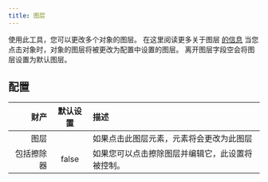 ```yaml
---
title: 图层
---
```


使用此工具，您可以更改多个对象的图层。 在这里阅读更多关于图层 [的信息](../layers.md) 当您点击对象时，对象的图层将被更改为配置中设置的图层。 离开图层字段空会将图层设置为默认图层。

## 配置

|    财产 | 默认设置  | 描述                       |
| -----:|:-----:|:------------------------ |
|    图层 |       | 如果点击此图层元素，元素将会更改为此图层     |
| 包括擦除器 | false | 如果您可以点击擦除图层并编辑它，此设置将被控制。 |
